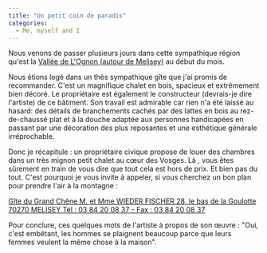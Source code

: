 ```yaml
---
title: "Un petit coin de paradis"
categories:
  - Me, myself and I
---
```


Nous venons de passer plusieurs jours dans cette sympathique région qu'est la [Vallée de L'Ognon (autour de Melisey)](http://www.tourisme.fr/295/office-de-tourisme-melisey.htm) au début du mois.

Nous étions logé dans un thès sympathique g&icirc;te que j'ai promis de recommander. C'est un magnifique chalet en bois, spacieux et extrêmement bien décoré. Le propriétaire est également le constructeur (devrais-je dire l'artiste) de ce b&acirc;timent. Son travail est admirable car rien n'a été laissé au hasard: des détails de branchements cachés par des lattes en bois au rez-de-chaussé plat et à la douche adaptée aux personnes handicapées en passant par une décoration des plus reposantes et une esthétique générale irréprochable.

Donc je récapitule : un propriétaire civique propose de louer des chambres dans un très mignon petit chalet au cœur des Vosges. Là , vous êtes s&ucirc;rement en train de vous dire que tout cela est hors de prix. Et bien pas du tout. C'est pourquoi je vous invite à appeler, si vous cherchez un bon plan pour prendre l'air à la montagne :

[G&icirc;te du Grand Chêne
M. et Mme WIEDER FISCHER
28, le bas de la Goulotte
70270 MELISEY
Tél : 03 84 20 08 37 - Fax : 03 84 20 08 37 ](http://office-tourisme-melisey.fr/gites-etapes.php?id=343000175&amp;idcrit=2000008)

Pour conclure, ces quelques mots de l'artiste à propos de son œuvre : "Oui, c'est embêtant, les hommes se plaignent beaucoup parce que leurs femmes veulent la même chose à la maison".
